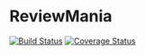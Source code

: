 # ReviewMania
[![Build Status](https://secure.travis-ci.org/ankitvr@gmail.com/ReviewMania.png?branch=master)](https://travis-ci.org/ankitvr@gmail.com/ReviewMania)
[![Coverage Status](https://coveralls.io/repos/ankitvr@gmail.com/ReviewMania/badge.svg?branch=master)](https://coveralls.io/r/ankitvr@gmail.com/ReviewMania/?branch=master)
